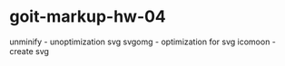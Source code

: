 # goit-markup-hw-04

unminify - unoptimization svg
svgomg - optimization for svg
icomoon - create svg
